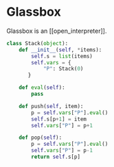 # Glassbox

Glassbox is an [[open_interpreter]].

```python main.py
class Stack(object):
    def __init__(self, *items):
        self.s = list(items)
        self.vars = {
            "P": Stack(0)
       }

    def eval(self):
        pass

    def push(self, item):
        p = self.vars["P"].eval()
        self.s[p+1] = item
        self.vars["P"] = p+1

    def pop(self):
        p = self.vars["P"].eval() 
        self.vars["P"] = p-1
        return self.s[p]
```
